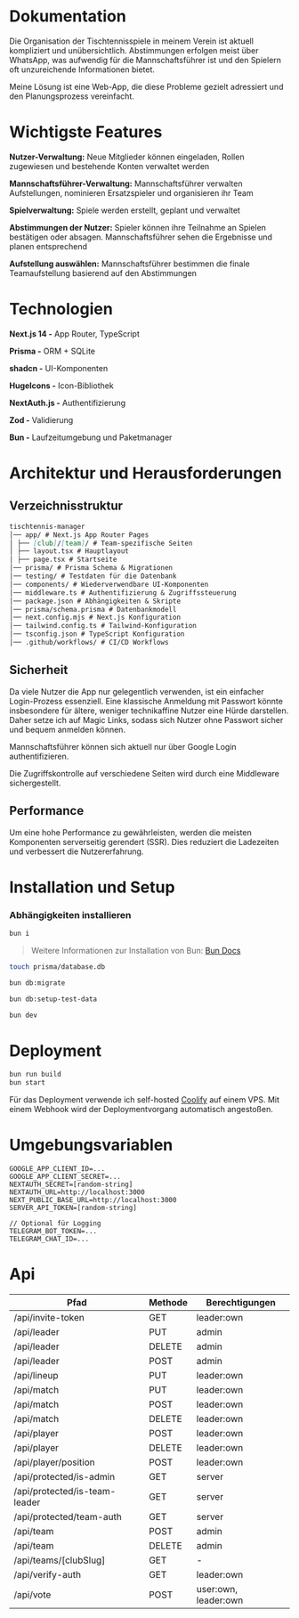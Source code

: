 # Dokumentation

Die Organisation der Tischtennisspiele in meinem Verein ist aktuell kompliziert und unübersichtlich. Abstimmungen erfolgen meist über WhatsApp, was aufwendig für die Mannschaftsführer ist und den Spielern oft unzureichende Informationen bietet.

Meine Lösung ist eine Web-App, die diese Probleme gezielt adressiert und den Planungsprozess vereinfacht.

# Wichtigste Features

**Nutzer-Verwaltung:** Neue Mitglieder können eingeladen, Rollen zugewiesen und bestehende Konten verwaltet werden

**Mannschaftsführer-Verwaltung:** Mannschaftsführer verwalten Aufstellungen, nominieren Ersatzspieler und organisieren ihr Team

**Spielverwaltung:** Spiele werden erstellt, geplant und verwaltet

**Abstimmungen der Nutzer:** Spieler können ihre Teilnahme an Spielen bestätigen oder absagen. Mannschaftsführer sehen die Ergebnisse und planen entsprechend

**Aufstellung auswählen:** Mannschaftsführer bestimmen die finale Teamaufstellung basierend auf den Abstimmungen

# Technologien

**Next.js 14 -** App Router, TypeScript

**Prisma -** ORM + SQLite

**shadcn -** UI-Komponenten

**HugeIcons -** Icon-Bibliothek

**NextAuth.js -** Authentifizierung

**Zod -** Validierung

**Bun -** Laufzeitumgebung und Paketmanager

# Architektur und Herausforderungen

## Verzeichnisstruktur

```markdown
tischtennis-manager
│── app/ # Next.js App Router Pages
│ ├── [club]/[team]/ # Team-spezifische Seiten
│ ├── layout.tsx # Hauptlayout
│ ├── page.tsx # Startseite
│── prisma/ # Prisma Schema & Migrationen
│── testing/ # Testdaten für die Datenbank
│── components/ # Wiederverwendbare UI-Komponenten
│── middleware.ts # Authentifizierung & Zugriffssteuerung
│── package.json # Abhängigkeiten & Skripte
│── prisma/schema.prisma # Datenbankmodell
│── next.config.mjs # Next.js Konfiguration
│── tailwind.config.ts # Tailwind-Konfiguration
│── tsconfig.json # TypeScript Konfiguration
│── .github/workflows/ # CI/CD Workflows
```

## Sicherheit

Da viele Nutzer die App nur gelegentlich verwenden, ist ein einfacher Login-Prozess essenziell. Eine klassische Anmeldung mit Passwort könnte insbesondere für ältere, weniger technikaffine Nutzer eine Hürde darstellen. Daher setze ich auf Magic Links, sodass sich Nutzer ohne Passwort sicher und bequem anmelden können.

Mannschaftsführer können sich aktuell nur über Google Login authentifizieren.

Die Zugriffskontrolle auf verschiedene Seiten wird durch eine Middleware sichergestellt.

## Performance

Um eine hohe Performance zu gewährleisten, werden die meisten Komponenten serverseitig gerendert (SSR). Dies reduziert die Ladezeiten und verbessert die Nutzererfahrung.

# Installation und Setup

### Abhängigkeiten installieren

```bash
bun i
```

> Weitere Informationen zur Installation von Bun: [Bun Docs](https://bun.sh/docs/installation)

```bash
touch prisma/database.db
```

```bash
bun db:migrate
```

```bash
bun db:setup-test-data
```

```bash
bun dev
```

# Deployment

```bash
bun run build
bun start
```

Für das Deployment verwende ich self-hosted [Coolify](https://coolify.io/) auf einem VPS. Mit einem Webhook wird der Deploymentvorgang automatisch angestoßen.

# Umgebungsvariablen

```
GOOGLE_APP_CLIENT_ID=...
GOOGLE_APP_CLIENT_SECRET=...
NEXTAUTH_SECRET=[random-string]
NEXTAUTH_URL=http://localhost:3000
NEXT_PUBLIC_BASE_URL=http://localhost:3000
SERVER_API_TOKEN=[random-string]

// Optional für Logging
TELEGRAM_BOT_TOKEN=...
TELEGRAM_CHAT_ID=...
```

# Api

| Pfad                          | Methode | Berechtigungen       |
| ----------------------------- | ------- | -------------------- |
| /api/invite-token             | GET     | leader:own           |
| /api/leader                   | PUT     | admin                |
| /api/leader                   | DELETE  | admin                |
| /api/leader                   | POST    | admin                |
| /api/lineup                   | PUT     | leader:own           |
| /api/match                    | PUT     | leader:own           |
| /api/match                    | POST    | leader:own           |
| /api/match                    | DELETE  | leader:own           |
| /api/player                   | POST    | leader:own           |
| /api/player                   | DELETE  | leader:own           |
| /api/player/position          | POST    | leader:own           |
| /api/protected/is-admin       | GET     | server               |
| /api/protected/is-team-leader | GET     | server               |
| /api/protected/team-auth      | GET     | server               |
| /api/team                     | POST    | admin                |
| /api/team                     | DELETE  | admin                |
| /api/teams/[clubSlug]         | GET     | -                    |
| /api/verify-auth              | GET     | leader:own           |
| /api/vote                     | POST    | user:own, leader:own |
